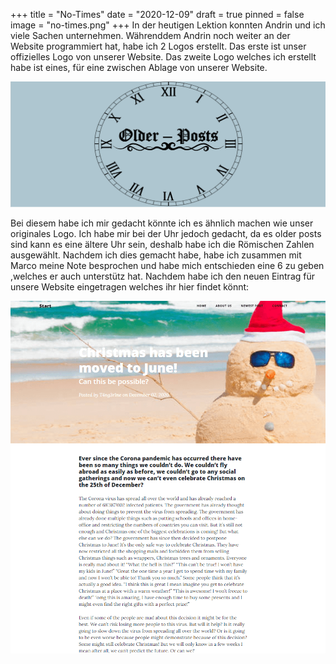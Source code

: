 +++
title = "No-Times"
date = "2020-12-09"
draft = true
pinned = false
image = "no-times.png"
+++
In der heutigen Lektion konnten Andrin und ich viele Sachen unternehmen. Währenddem Andrin noch weiter an der Website programmiert hat, habe ich 2 Logos erstellt. Das erste ist unser offizielles Logo von unserer Website. Das zweite Logo welches ich erstellt habe ist eines, für eine zwischen Ablage von unserer Website. 

![](older-posts.png)

Bei diesem habe ich mir gedacht könnte ich es ähnlich machen wie unser originales Logo. Ich habe mir bei der Uhr jedoch gedacht, da es older posts sind kann es eine ältere Uhr sein, deshalb habe ich die Römischen Zahlen ausgewählt. Nachdem ich dies gemacht habe, habe ich zusammen mit Marco meine Note besprochen und habe mich entschieden eine 6 zu geben ,welches er auch unterstütz hat. Nachdem habe ich den neuen Eintrag für unsere Website eingetragen welches ihr hier findet könnt:

![](website-christmas.png)